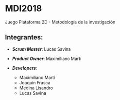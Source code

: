 # MDI2018
Juego Plataforma 2D - Metodología de la investigación
## Integrantes:
  
  
  - _**Scrum Master**_: Lucas Savina   
  - _**Product Owner**_: Maximiliano Martí

  - _**Developers**:_
    * Maximiliano Martí
    * Joaquin Frasca
    * Medina Lisandro
    * Lucas Savina
